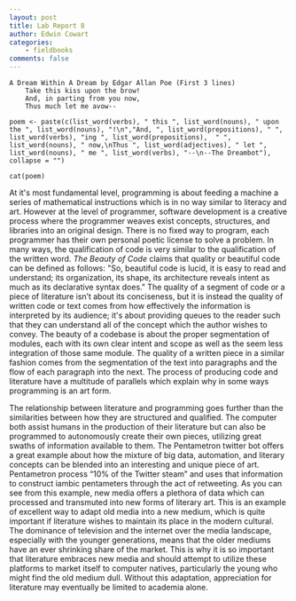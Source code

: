 ```yaml
---
layout: post
title: Lab Report 8
author: Edwin Cowart
categories:
    - fieldbooks
comments: false
---
```


```
A Dream Within A Dream by Edgar Allan Poe (First 3 lines)
	Take this kiss upon the brow!
	And, in parting from you now,
	Thus much let me avow--
```

```{r}
poem <- paste(c(list_word(verbs), " this ", list_word(nouns), " upon the ", list_word(nouns), "!\n","And, ", list_word(prepositions), " ", list_word(verbs), "ing ", list_word(prepositions),  " ", list_word(nouns), " now,\nThus ", list_word(adjectives), " let ", list_word(nouns), " me ", list_word(verbs), "--\n--The Dreambot"), collapse = "")

cat(poem)
```

At it's most fundamental level, programming is about feeding a machine a series of mathematical instructions which is in no way similar to literacy and art. However at the level of programmer, software development is a creative process where the programmer weaves exist concepts, structures, and libraries into an original design. There is no fixed way to program, each programmer has their own personal poetic license to solve a problem. In many ways, the qualification of code is very similar to the qualification of the written word. *The Beauty of Code* claims that quality or beautiful code can be defined as follows: "So, beautiful code is lucid, it is easy to read and understand; its organization, its shape, its architecture reveals intent as much as its declarative syntax does."  The quality of a segment of code or a piece of literature isn’t about its conciseness, but it is instead the quality of written code or text comes from how effectively the information is interpreted by its audience; it's about providing queues to the reader such that they can understand all of the concept which the author wishes to convey. The beauty of a codebase is about the proper segmentation of modules, each with its own clear intent and scope as well as the seem less integration of those same module. The quality of a written piece in a similar fashion comes from the segmentation of the text into paragraphs and the flow of each paragraph into the next. The process of producing code and literature have a multitude of parallels which explain why in some ways programming is an art form.

The relationship between literature and programming goes further than the similarities between how they are structured and qualified. The computer both assist humans in the production of their literature but can also be programmed to autonomously create their own pieces, utilizing great swaths of information available to them. The Pentametron twitter bot offers a great example about how the mixture of big data, automation, and literary concepts can be blended into an interesting and unique piece of art. Pentametron process “10% of the Twitter steam” and uses that information to construct iambic pentameters through the act of retweeting. As you can see from this example, new media offers a plethora of data which can processed and transmuted into new forms of literary art. This is an example of excellent way to adapt old media into a new medium, which is quite important if literature wishes to maintain its place in the modern cultural. The dominance of television and the internet over the media landscape, especially with the younger generations, means that the older mediums have an ever shrinking share of the market. This is why it is so important that literature embraces new media and should attempt to utilize these platforms to market itself to computer natives, particularly the young who might find the old medium dull. Without this adaptation, appreciation for literature may eventually be limited to academia alone.  